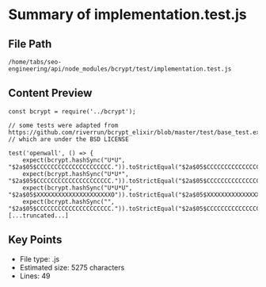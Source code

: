 # Summary of implementation.test.js
  
## File Path
`/home/tabs/seo-engineering/api/node_modules/bcrypt/test/implementation.test.js`

## Content Preview
```
const bcrypt = require('../bcrypt');

// some tests were adapted from https://github.com/riverrun/bcrypt_elixir/blob/master/test/base_test.exs
// which are under the BSD LICENSE

test('openwall', () => {
    expect(bcrypt.hashSync("U*U", "$2a$05$CCCCCCCCCCCCCCCCCCCCC.")).toStrictEqual("$2a$05$CCCCCCCCCCCCCCCCCCCCC.E5YPO9kmyuRGyh0XouQYb4YMJKvyOeW");
    expect(bcrypt.hashSync("U*U*", "$2a$05$CCCCCCCCCCCCCCCCCCCCC.")).toStrictEqual("$2a$05$CCCCCCCCCCCCCCCCCCCCC.VGOzA784oUp/Z0DY336zx7pLYAy0lwK");
    expect(bcrypt.hashSync("U*U*U", "$2a$05$XXXXXXXXXXXXXXXXXXXXXO")).toStrictEqual("$2a$05$XXXXXXXXXXXXXXXXXXXXXOAcXxm9kjPGEMsLznoKqmqw7tc8WCx4a");
    expect(bcrypt.hashSync("", "$2a$05$CCCCCCCCCCCCCCCCCCCCC.")).toStrictEqual("$2a$05$CCCCCCCCCCCCCCCCCCCCC.7uG0VCzI2bS7j6ymqJi9CdcdxiRTWNy");
[...truncated...]
```

## Key Points
- File type: .js
- Estimated size: 5275 characters
- Lines: 49
